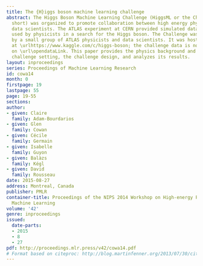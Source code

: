 ```yaml
---
title: The {H}iggs boson machine learning challenge
abstract: The Higgs Boson Machine Learning Challenge (HiggsML or the Challenge for
  short) was organized to promote collaboration between high energy physicists and
  data scientists. The ATLAS experiment at CERN provided simulated data that has been
  used by physicists in a search for the Higgs boson. The Challenge was organized
  by a small group of ATLAS physicists and data scientists. It was hosted  by Kaggle
  at \urlhttps://www.kaggle.com/c/higgs-boson; the challenge data is now available
  on \url\opendataLink. This paper provides the physics background and explains the
  challenge setting, the challenge design, and analyzes its results.
layout: inproceedings
series: Proceedings of Machine Learning Research
id: cowa14
month: 0
firstpage: 19
lastpage: 55
page: 19-55
sections: 
author:
- given: Claire
  family: Adam-Bourdarios
- given: Glen
  family: Cowan
- given: Cécile
  family: Germain
- given: Isabelle
  family: Guyon
- given: Balàzs
  family: Kégl
- given: David
  family: Rousseau
date: 2015-08-27
address: Montreal, Canada
publisher: PMLR
container-title: Proceedings of the NIPS 2014 Workshop on High-energy Physics and
  Machine Learning
volume: '42'
genre: inproceedings
issued:
  date-parts:
  - 2015
  - 8
  - 27
pdf: http://proceedings.mlr.press/v42/cowa14.pdf
# Format based on citeproc: http://blog.martinfenner.org/2013/07/30/citeproc-yaml-for-bibliographies/
---
```

